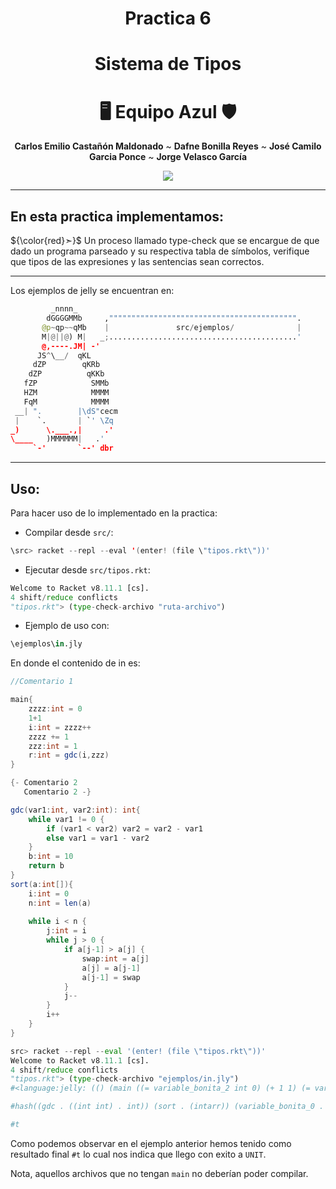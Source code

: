 <div align="center">

#  **Practica 6** 

# **Sistema de Tipos**

# 🖥️ **Equipo Azul** 🛡️

**Carlos Emilio Castañón Maldonado** ~ **Dafne Bonilla Reyes** ~ **José Camilo Garcia Ponce**  ~ **Jorge Velasco García**

</div>


<div align="center">

[![](https://media.tenor.com/nCmws_LoEG8AAAAi/pokemon-eeveelution.gif)](https://www.youtube.com/watch?v=EU0LljxpHIk)

</div>

---

## **En esta practica implementamos:**

${\color{red}➣}$ Un proceso llamado type-check que se encargue de que
dado un programa parseado y su respectiva tabla de símbolos, verifique que tipos de las expresiones y
las sentencias sean correctos.

-------------

Los ejemplos de jelly se encuentran en:

```Python
         _nnnn_                      
        dGGGGMMb     ,"""""""""""""""""""""""""""""""""""""""""".
       @p~qp~~qMb    |               src/ejemplos/              |
       M|@||@) M|   _;..........................................'
       @,----.JM| -'
      JS^\__/  qKL
     dZP        qKRb
    dZP          qKKb
   fZP            SMMb
   HZM            MMMM
   FqM            MMMM
 __| ".        |\dS"cecm
 |    `.       | `' \Zq
_)      \.___.,|     .'
\____   )MMMMMM|   .'
     `-'       `--' dbr
```

<!---
ASCII recuperado de https://www.asciiart.eu/computers/linux
-->

--------

## **Uso:**

Para hacer uso de lo implementado en la practica:
- Compilar desde `src/`:

```Kotlin
\src> racket --repl --eval '(enter! (file \"tipos.rkt\"))'
```

- Ejecutar desde `src/tipos.rkt`:

```Python
Welcome to Racket v8.11.1 [cs].
4 shift/reduce conflicts
"tipos.rkt"> (type-check-archivo "ruta-archivo")
```

- Ejemplo de uso con:

```Python
\ejemplos\in.jly
```

En donde el contenido de in es:

```Java
//Comentario 1

main{
    zzzz:int = 0
    1+1
    i:int = zzzz++
    zzzz += 1
    zzz:int = 1
    r:int = gdc(i,zzz)
}

{- Comentario 2
   Comentario 2 -}

gdc(var1:int, var2:int): int{
    while var1 != 0 {
        if (var1 < var2) var2 = var2 - var1
        else var1 = var1 - var2
    }
    b:int = 10
    return b
}
sort(a:int[]){
    i:int = 0
    n:int = len(a)
    
    while i < n {
        j:int = i
        while j > 0 {
            if a[j-1] > a[j] {
                swap:int = a[j]
                a[j] = a[j-1]
                a[j-1] = swap
            }
            j--
        }
        i++
    }
}
```

```Python
src> racket --repl --eval '(enter! (file \"tipos.rkt\"))'
Welcome to Racket v8.11.1 [cs].
4 shift/reduce conflicts
"tipos.rkt"> (type-check-archivo "ejemplos/in.jly")
#<language:jelly: (() (main ((= variable_bonita_2 int 0) (+ 1 1) (= variable_bonita_1 int (= variable_bonita_2 (+ variable_bonita_2 1))) (= variable_bonita_2 (+ variable_bonita_2 1)) (= variable_bonita_0 int 1) (= variable_bonita_3 int (usop gdc (variable_bonita_1 variable_bonita_0))))) ((metodo gdc ((: variable_bonita_4 int) (: variable_bonita_6 int)) int ((whilejly (!= variable_bonita_4 0) ((ifjly (< variable_bonita_4 variable_bonita_6) ((= variable_bonita_6 (- variable_bonita_6 variable_bonita_4))) ((= variable_bonita_4 (- variable_bonita_4 variable_bonita_6)))))) (= variable_bonita_5 int 10)) (return variable_bonita_5)) (funcion sort ((: variable_bonita_10 intarr)) ((= variable_bonita_9 int 0) (= variable_bonita_7 int (len variable_bonita_10)) (whilejly (< variable_bonita_9 variable_bonita_7) ((= variable_bonita_11 int variable_bonita_9) (whilejly (> variable_bonita_11 0) ((ifjly (> (arr-pos variable_bonita_10 (- variable_bonita_11 1)) (arr-pos variable_bonita_10 variable_bonita_11)) ((= variable_bonita_8 int (arr-pos variable_bonita_10 variable_bonita_11)) (= (arr-pos variable_bonita_10 variable_bonita_11) (arr-pos variable_bonita_10 (- variable_bonita_11 1))) (= (arr-pos variable_bonita_10 (- variable_bonita_11 1)) variable_bonita_8)) ()) (= variable_bonita_11 (- variable_bonita_11 1)))) (= variable_bonita_9 (+ variable_bonita_9 1))))))))>

#hash((gdc . ((int int) . int)) (sort . (intarr)) (variable_bonita_0 . int) (variable_bonita_1 . int) (variable_bonita_10 . intarr) (variable_bonita_11 . int) (variable_bonita_2 . int) (variable_bonita_3 . int) (variable_bonita_4 . int) (variable_bonita_5 . int) (variable_bonita_6 . int) (variable_bonita_7 . int) (variable_bonita_8 . int) (variable_bonita_9 . int))

#t
```

Como podemos observar en el ejemplo anterior hemos tenido como resultado final `#t` lo cual nos indica que llego con exito a `UNIT`.

Nota, aquellos archivos que no tengan `main`  no deberían poder compilar. 
